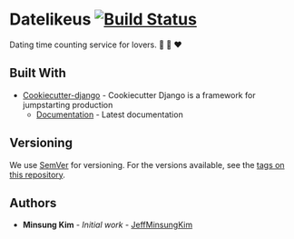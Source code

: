 # Datelikeus [![Build Status](https://travis-ci.org/jeffminsungkim/datelikeus.svg?branch=master)](https://travis-ci.org/jeffminsungkim/datelikeus)

Dating time counting service for lovers. :couple_with_heart: :couple: :heart:

## Built With

* [Cookiecutter-django](https://github.com/pydanny/cookiecutter-django) - Cookiecutter Django is a framework for jumpstarting production
    - [Documentation](https://cookiecutter-django.readthedocs.io/en/latest/) - Latest documentation

## Versioning

We use [SemVer](http://semver.org/) for versioning. For the versions available, see the [tags on this repository](https://github.com/jeffminsungkim/datelikeus/tags).

## Authors

* **Minsung Kim** - *Initial work* - [JeffMinsungKim](https://github.com/jeffminsungkim)